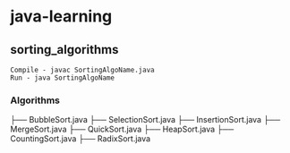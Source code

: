 # java-learning

## sorting_algorithms

    Compile - javac SortingAlgoName.java
    Run - java SortingAlgoName

### Algorithms

├── BubbleSort.java
├── SelectionSort.java
├── InsertionSort.java
├── MergeSort.java
├── QuickSort.java
├── HeapSort.java
├── CountingSort.java
├── RadixSort.java
